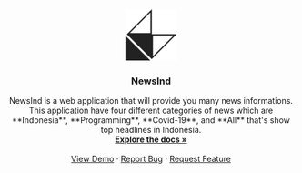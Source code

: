 <!-- PROJECT LOGO -->
<div align="center">
  <a href="https://github.com/fitriaulias/Final_Project_Kel5/tree/main/final-project-1">
    <img src="src/assets/icon-navbar.png" alt="Logo" width="90" height="90">
  </a>

  <h3 align="center">NewsInd</h3>

  <p align="center">
    NewsInd is a web application that will provide you many news informations. This application have four different categories of news which are **Indonesia**, **Programming**, **Covid-19**, and **All** that's show top headlines in Indonesia.
    <br />
    <a href="https://github.com/othneildrew/Best-README-Template"><strong>Explore the docs »</strong></a>
    <br />
    <br />
    <a href="https://github.com/othneildrew/Best-README-Template">View Demo</a>
    ·
    <a href="https://github.com/othneildrew/Best-README-Template/issues">Report Bug</a>
    ·
    <a href="https://github.com/othneildrew/Best-README-Template/issues">Request Feature</a>
  </p>
</div>
